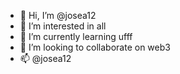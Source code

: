 - 👋 Hi, I’m @josea12
- 👀 I’m interested in all
- 🌱 I’m currently learning ufff
- 💞️ I’m looking to collaborate on web3
- 📫 @josea12

<!---
josemanuelbaldo/josemanuelbaldo is a ✨ special ✨ repository because its `README.md` (this file) appears on your GitHub profile.
You can click the Preview link to take a look at your changes.
--->
